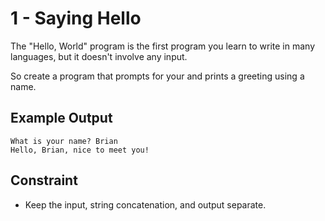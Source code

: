 # 1 - Saying Hello

The "Hello, World" program is the first program you learn to write in many languages,
but it doesn't involve any input.

So create a program that prompts for your and prints a greeting using a name.

## Example Output

```
What is your name? Brian
Hello, Brian, nice to meet you!
```

## Constraint
- Keep the input, string concatenation, and output separate.